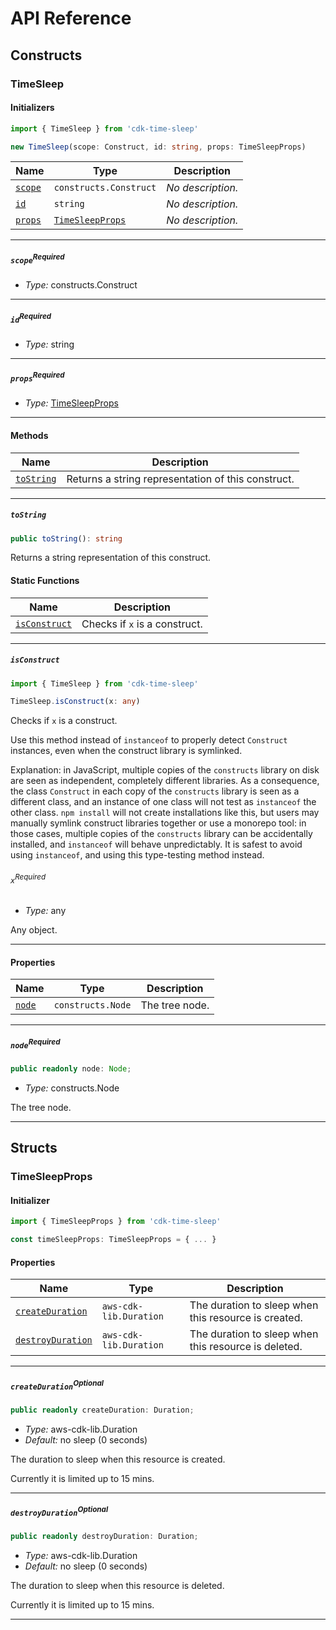 # API Reference <a name="API Reference" id="api-reference"></a>

## Constructs <a name="Constructs" id="Constructs"></a>

### TimeSleep <a name="TimeSleep" id="cdk-time-sleep.TimeSleep"></a>

#### Initializers <a name="Initializers" id="cdk-time-sleep.TimeSleep.Initializer"></a>

```typescript
import { TimeSleep } from 'cdk-time-sleep'

new TimeSleep(scope: Construct, id: string, props: TimeSleepProps)
```

| **Name** | **Type** | **Description** |
| --- | --- | --- |
| <code><a href="#cdk-time-sleep.TimeSleep.Initializer.parameter.scope">scope</a></code> | <code>constructs.Construct</code> | *No description.* |
| <code><a href="#cdk-time-sleep.TimeSleep.Initializer.parameter.id">id</a></code> | <code>string</code> | *No description.* |
| <code><a href="#cdk-time-sleep.TimeSleep.Initializer.parameter.props">props</a></code> | <code><a href="#cdk-time-sleep.TimeSleepProps">TimeSleepProps</a></code> | *No description.* |

---

##### `scope`<sup>Required</sup> <a name="scope" id="cdk-time-sleep.TimeSleep.Initializer.parameter.scope"></a>

- *Type:* constructs.Construct

---

##### `id`<sup>Required</sup> <a name="id" id="cdk-time-sleep.TimeSleep.Initializer.parameter.id"></a>

- *Type:* string

---

##### `props`<sup>Required</sup> <a name="props" id="cdk-time-sleep.TimeSleep.Initializer.parameter.props"></a>

- *Type:* <a href="#cdk-time-sleep.TimeSleepProps">TimeSleepProps</a>

---

#### Methods <a name="Methods" id="Methods"></a>

| **Name** | **Description** |
| --- | --- |
| <code><a href="#cdk-time-sleep.TimeSleep.toString">toString</a></code> | Returns a string representation of this construct. |

---

##### `toString` <a name="toString" id="cdk-time-sleep.TimeSleep.toString"></a>

```typescript
public toString(): string
```

Returns a string representation of this construct.

#### Static Functions <a name="Static Functions" id="Static Functions"></a>

| **Name** | **Description** |
| --- | --- |
| <code><a href="#cdk-time-sleep.TimeSleep.isConstruct">isConstruct</a></code> | Checks if `x` is a construct. |

---

##### `isConstruct` <a name="isConstruct" id="cdk-time-sleep.TimeSleep.isConstruct"></a>

```typescript
import { TimeSleep } from 'cdk-time-sleep'

TimeSleep.isConstruct(x: any)
```

Checks if `x` is a construct.

Use this method instead of `instanceof` to properly detect `Construct`
instances, even when the construct library is symlinked.

Explanation: in JavaScript, multiple copies of the `constructs` library on
disk are seen as independent, completely different libraries. As a
consequence, the class `Construct` in each copy of the `constructs` library
is seen as a different class, and an instance of one class will not test as
`instanceof` the other class. `npm install` will not create installations
like this, but users may manually symlink construct libraries together or
use a monorepo tool: in those cases, multiple copies of the `constructs`
library can be accidentally installed, and `instanceof` will behave
unpredictably. It is safest to avoid using `instanceof`, and using
this type-testing method instead.

###### `x`<sup>Required</sup> <a name="x" id="cdk-time-sleep.TimeSleep.isConstruct.parameter.x"></a>

- *Type:* any

Any object.

---

#### Properties <a name="Properties" id="Properties"></a>

| **Name** | **Type** | **Description** |
| --- | --- | --- |
| <code><a href="#cdk-time-sleep.TimeSleep.property.node">node</a></code> | <code>constructs.Node</code> | The tree node. |

---

##### `node`<sup>Required</sup> <a name="node" id="cdk-time-sleep.TimeSleep.property.node"></a>

```typescript
public readonly node: Node;
```

- *Type:* constructs.Node

The tree node.

---


## Structs <a name="Structs" id="Structs"></a>

### TimeSleepProps <a name="TimeSleepProps" id="cdk-time-sleep.TimeSleepProps"></a>

#### Initializer <a name="Initializer" id="cdk-time-sleep.TimeSleepProps.Initializer"></a>

```typescript
import { TimeSleepProps } from 'cdk-time-sleep'

const timeSleepProps: TimeSleepProps = { ... }
```

#### Properties <a name="Properties" id="Properties"></a>

| **Name** | **Type** | **Description** |
| --- | --- | --- |
| <code><a href="#cdk-time-sleep.TimeSleepProps.property.createDuration">createDuration</a></code> | <code>aws-cdk-lib.Duration</code> | The duration to sleep when this resource is created. |
| <code><a href="#cdk-time-sleep.TimeSleepProps.property.destroyDuration">destroyDuration</a></code> | <code>aws-cdk-lib.Duration</code> | The duration to sleep when this resource is deleted. |

---

##### `createDuration`<sup>Optional</sup> <a name="createDuration" id="cdk-time-sleep.TimeSleepProps.property.createDuration"></a>

```typescript
public readonly createDuration: Duration;
```

- *Type:* aws-cdk-lib.Duration
- *Default:* no sleep (0 seconds)

The duration to sleep when this resource is created.

Currently it is limited up to 15 mins.

---

##### `destroyDuration`<sup>Optional</sup> <a name="destroyDuration" id="cdk-time-sleep.TimeSleepProps.property.destroyDuration"></a>

```typescript
public readonly destroyDuration: Duration;
```

- *Type:* aws-cdk-lib.Duration
- *Default:* no sleep (0 seconds)

The duration to sleep when this resource is deleted.

Currently it is limited up to 15 mins.

---



